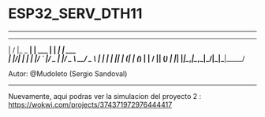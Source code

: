 # ESP32_SERV_DTH11

---------------------------------------------------------
 __  __           _       _      _        
|  \/  |_   _  __| | ___ | | ___| |_ ___  
| |\/| | | | |/ _` |/ _ \| |/ _ \ __/ _ \ 
| |  | | |_| | (_| | (_) | |  __/ || (_) |
|_|  |_|\__,_|\__,_|\___/|_|\___|\__\___/ 

Autor: @Mudoleto (Sergio Sandoval)

---------------------------------------------------------

Nuevamente, aqui podras ver la simulacion del proyecto 2 : https://wokwi.com/projects/374371972976444417
